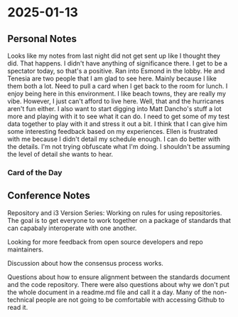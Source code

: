 # 2025-01-13

## Personal Notes

Looks like my notes from last night did not get sent up like I thought they did. That happens. I didn't have anything of significance there.
I get to be a spectator today, so that's a positive. Ran into Esmond in the lobby. He and Tenesia are two people that I am glad to see here. Mainly because I like them both a lot. 
Need to pull a card when I get back to the room for lunch. I enjoy being here in this environment. I like beach towns, they are really my vibe. However, I just can't afford to live here. Well, that and the hurricanes aren't fun either.
I also want to start digging into Matt Dancho's stuff a lot more and playing with it to see what it can do. I need to get some of my test data together to play with it and stress it out a bit. I think that I can give him some interesting feedback based on my experiences.
Ellen is frustrated with me because I didn't detail my schedule enough. I can do better with the details. I'm not trying obfuscate what I'm doing. I shouldn't be assuming the level of detail she wants to hear.

### Card of the Day

## Conference Notes

Repository and i3 Version Series: Working on rules for using repositories. The goal is to get everyone to work together on a package of standards that can capabaly interoperate with one another.

Looking for more feedback from open source developers and repo maintainers.

Discussion about how the consensus process works.

Questions about how to ensure alignment between the standards document and the code repository. There were also questions about why we don't put the whole document in a readme.md file and call it a day. Many of the non-technical people are not going to be comfortable with accessing Github to read it.
